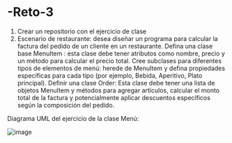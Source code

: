 # -Reto-3
1. Crear un repositorio con el ejercicio de clase
2. Escenario de restaurante: desea diseñar un programa para calcular la factura del pedido de un cliente en un restaurante.
Defina una clase base MenuItem : esta clase debe tener atributos como nombre, precio y un método para calcular el precio total.
Cree subclases para diferentes tipos de elementos de menú: herede de MenuItem y defina propiedades específicas para cada tipo (por ejemplo, Bebida, Aperitivo, Plato principal).
Definir una clase Order: Esta clase debe tener una lista de objetos MenuItem y métodos para agregar artículos, calcular el monto total de la factura y potencialmente aplicar descuentos específicos según la composición del pedido.

Diagrama UML del ejercicio de la clase Menú: 

 ![image](https://github.com/user-attachments/assets/b2d0651d-3718-48a5-a533-fc2062ccc95b)
